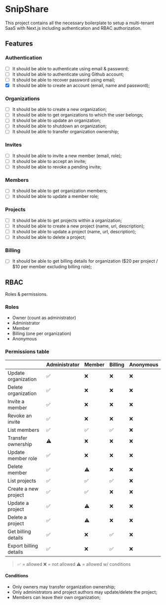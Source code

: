 # SnipShare

This project contains all the necessary boilerplate to setup a multi-tenant SaaS with Next.js including authentication and RBAC authorization.

## Features

### Authentication

- [ ] It should be able to authenticate using email & password;
- [ ] It should be able to authenticate using Github account;
- [ ] It should be able to recover password using email;
- [x] It should be able to create an account (email, name and password);

### Organizations

- [ ] It should be able to create a new organization;
- [ ] It should be able to get organizations to which the user belongs;
- [ ] It should be able to update an organization;
- [ ] It should be able to shutdown an organization;
- [ ] It should be able to transfer organization ownership;

### Invites

- [ ] It should be able to invite a new member (email, role);
- [ ] It should be able to accept an invite;
- [ ] It should be able to revoke a pending invite;

### Members

- [ ] It should be able to get organization members;
- [ ] It should be able to update a member role;

### Projects

- [ ] It should be able to get projects within a organization;
- [ ] It should be able to create a new project (name, url, description);
- [ ] It should be able to update a project (name, url, description);
- [ ] It should be able to delete a project;

### Billing

- [ ] It should be able to get billing details for organization ($20 per project / $10 per member excluding billing role);

## RBAC

Roles & permissions.

### Roles

- Owner (count as administrator)
- Administrator
- Member
- Billing (one per organization)
- Anonymous

### Permissions table

|                        | Administrator | Member | Billing | Anonymous |
| ---------------------- | ------------- | ------ | ------- | --------- |
| Update organization    | ✅            | ❌     | ❌      | ❌        |
| Delete organization    | ✅            | ❌     | ❌      | ❌        |
| Invite a member        | ✅            | ❌     | ❌      | ❌        |
| Revoke an invite       | ✅            | ❌     | ❌      | ❌        |
| List members           | ✅            | ✅     | ✅      | ❌        |
| Transfer ownership     | ⚠️            | ❌     | ❌      | ❌        |
| Update member role     | ✅            | ❌     | ❌      | ❌        |
| Delete member          | ✅            | ⚠️     | ❌      | ❌        |
| List projects          | ✅            | ✅     | ✅      | ❌        |
| Create a new project   | ✅            | ✅     | ❌      | ❌        |
| Update a project       | ✅            | ⚠️     | ❌      | ❌        |
| Delete a project       | ✅            | ⚠️     | ❌      | ❌        |
| Get billing details    | ✅            | ❌     | ✅      | ❌        |
| Export billing details | ✅            | ❌     | ✅      | ❌        |

> ✅ = allowed
> ❌ = not allowed
> ⚠️ = allowed w/ conditions

#### Conditions

- Only owners may transfer organization ownership;
- Only administrators and project authors may update/delete the project;
- Members can leave their own organization;
